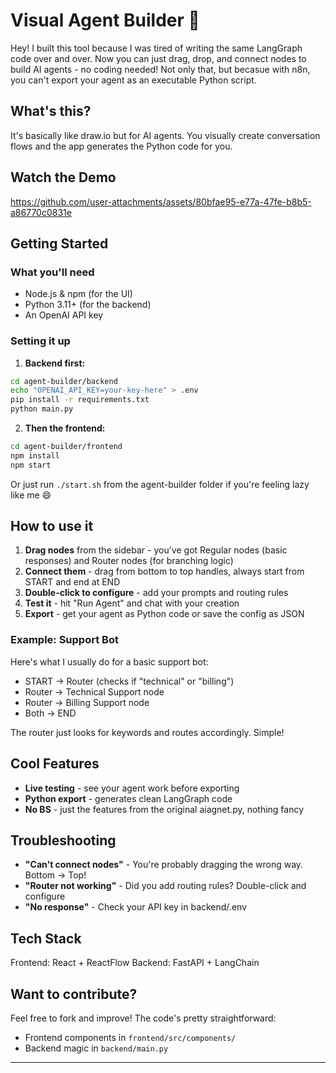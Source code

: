 # Visual Agent Builder 🚀

Hey! I built this tool because I was tired of writing the same LangGraph code over and over. Now you can just drag, drop, and connect nodes to build AI agents - no coding needed!
Not only that, but becasue with n8n, you can't export your agent as an executable Python script.

## What's this?

It's basically like draw.io but for AI agents. You visually create conversation flows and the app generates the Python code for you.

## Watch the Demo

https://github.com/user-attachments/assets/80bfae95-e77a-47fe-b8b5-a86770c0831e


## Getting Started

### What you'll need
- Node.js & npm (for the UI)
- Python 3.11+ (for the backend)
- An OpenAI API key

### Setting it up

1. **Backend first:**
```bash
cd agent-builder/backend
echo "OPENAI_API_KEY=your-key-here" > .env
pip install -r requirements.txt
python main.py
```

2. **Then the frontend:**
```bash
cd agent-builder/frontend
npm install
npm start
```

Or just run `./start.sh` from the agent-builder folder if you're feeling lazy like me 😄

## How to use it

1. **Drag nodes** from the sidebar - you've got Regular nodes (basic responses) and Router nodes (for branching logic)
2. **Connect them** - drag from bottom to top handles, always start from START and end at END
3. **Double-click to configure** - add your prompts and routing rules
4. **Test it** - hit "Run Agent" and chat with your creation
5. **Export** - get your agent as Python code or save the config as JSON

### Example: Support Bot

Here's what I usually do for a basic support bot:
- START → Router (checks if "technical" or "billing")
- Router → Technical Support node
- Router → Billing Support node  
- Both → END

The router just looks for keywords and routes accordingly. Simple!

## Cool Features

- **Live testing** - see your agent work before exporting
- **Python export** - generates clean LangGraph code
- **No BS** - just the features from the original aiagnet.py, nothing fancy

## Troubleshooting

- **"Can't connect nodes"** - You're probably dragging the wrong way. Bottom → Top!
- **"Router not working"** - Did you add routing rules? Double-click and configure
- **"No response"** - Check your API key in backend/.env

## Tech Stack

Frontend: React + ReactFlow
Backend: FastAPI + LangChain

## Want to contribute?

Feel free to fork and improve! The code's pretty straightforward:
- Frontend components in `frontend/src/components/`
- Backend magic in `backend/main.py`

---
